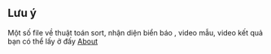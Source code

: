 ## Lưu ý
Một số file về thuật toán sort, nhận diện biển báo , video mẫu, video kết quả bạn có thể lấy ở đấy <a href="[about.html](https://drive.google.com/drive/folders/1Rsv79v7o_eCdrElsxrK6wdIbbf8R97_H?usp=sharing)https://drive.google.com/drive/folders/1Rsv79v7o_eCdrElsxrK6wdIbbf8R97_H?usp=sharing">About<a>
